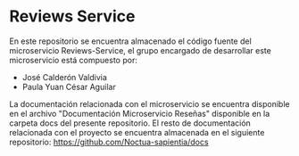 # Reviews Service

En este repositorio se encuentra almacenado el código fuente del microservicio Reviews-Service, el grupo encargado de desarrollar este microservicio está compuesto por: 
 - José Calderón Valdivia
 - Paula Yuan César Aguilar

La documentación relacionada con el microservicio se encuentra disponible en el archivo "Documentación Microservicio Reseñas" disponible en la carpeta docs del presente repositorio.
El resto de documentación relacionada con el proyecto se encuentra almacenada en el siguiente repositorio: https://github.com/Noctua-sapientia/docs 



